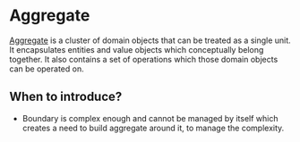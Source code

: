 # Aggregate

[Aggregate](https://martinfowler.com/bliki/DDD_Aggregate.html) is a cluster of domain objects that can be treated as a single unit. It encapsulates entities and value objects which conceptually belong together. It also contains a set of operations which those domain objects can be operated on.

## When to introduce?

- Boundary is complex enough and cannot be managed by itself which creates a need to build aggregate around it, to manage the complexity.